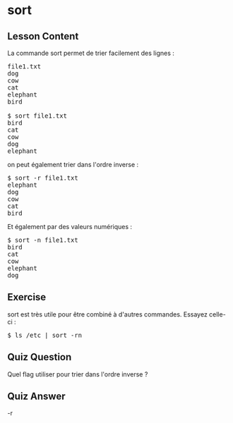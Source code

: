 # sort

## Lesson Content

La commande sort permet de trier facilement des lignes :

<pre>
file1.txt
dog
cow
cat
elephant
bird

$ sort file1.txt
bird
cat
cow
dog
elephant
</pre>

on peut également trier dans l'ordre inverse :

<pre>$ sort -r file1.txt
elephant
dog
cow
cat
bird
</pre>

Et également par des valeurs numériques :

<pre>$ sort -n file1.txt
bird
cat
cow
elephant
dog
</pre>

## Exercise

sort est très utile pour être combiné à d'autres commandes. Essayez celle-ci :

<pre>$ ls /etc | sort -rn</pre>

## Quiz Question

Quel flag utiliser pour trier dans l'ordre inverse ?

## Quiz Answer

-r
